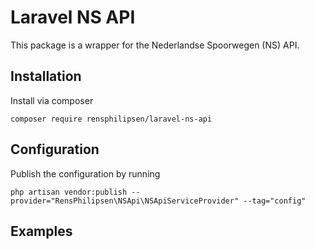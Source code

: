 # Laravel NS API
This package is a wrapper for the Nederlandse Spoorwegen (NS) API.

## Installation
Install via composer 
```
composer require rensphilipsen/laravel-ns-api
```

## Configuration
Publish the configuration by running
```
php artisan vendor:publish --provider="RensPhilipsen\NSApi\NSApiServiceProvider" --tag="config"
```

## Examples
